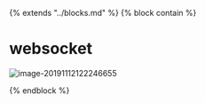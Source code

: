 

{%  extends "../blocks.md"  %}
{%  block contain  %}

# websocket



![image-20191112122246655](/Users/zh/Documents/个人信息/gitbook/web/assets/images/image-20191112122246655.png)

{%  endblock   %}